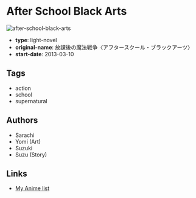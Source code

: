 # After School Black Arts

![after-school-black-arts](https://cdn.myanimelist.net/images/manga/1/103649.jpg)

-   **type**: light-novel
-   **original-name**: 放課後の魔法戦争〈アフタースクール・ブラックアーツ〉
-   **start-date**: 2013-03-10

## Tags

-   action
-   school
-   supernatural

## Authors

-   Sarachi
-   Yomi (Art)
-   Suzuki
-   Suzu (Story)

## Links

-   [My Anime list](https://myanimelist.net/manga/59271/After_School_Black_Arts)
